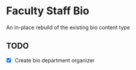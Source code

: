# Faculty Staff Bio

An in-place rebuild of the existing bio content type

## TODO

- [x] Create bio department organizer
